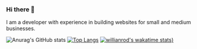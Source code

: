 ### Hi there 👋
I am a developer with experience in building websites for small and medium businesses.

<!--
**jorgelucasjs/jorgelucasjs** is a ✨ _special_ ✨ repository because its `README.md` (this file) appears on your GitHub profile.

Here are some ideas to get you started:

- 🔭 At the moment I work at ToqueMedia, as a web developer.
-->
![Anurag's GitHub stats](https://github-readme-stats.vercel.app/api?username=jorgelucasjs&count_private=true&show_icons=true&theme=radical)
[![Top Langs](https://github-readme-stats.vercel.app/api/top-langs/?username=jorgelucasjs)](https://github.com/anuraghazra/github-readme-stats)
[![willianrod's wakatime stats](https://github-readme-stats.vercel.app/api/wakatime?username=jorgelucasjs))](https://github.com/anuraghazra/github-readme-stats)
